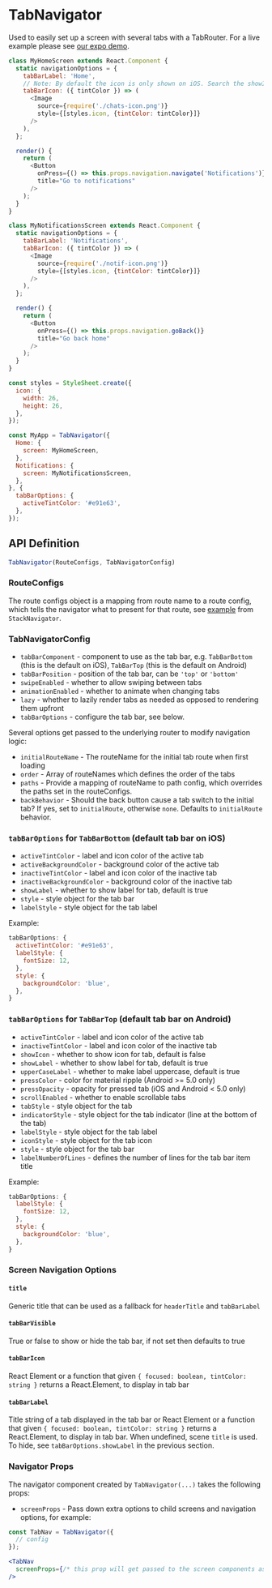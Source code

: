 # TabNavigator

Used to easily set up a screen with several tabs with a TabRouter. For a live example please see [our expo demo](https://exp.host/@react-navigation/NavigationPlayground).

```js
class MyHomeScreen extends React.Component {
  static navigationOptions = {
    tabBarLabel: 'Home',
    // Note: By default the icon is only shown on iOS. Search the showIcon option below.
    tabBarIcon: ({ tintColor }) => (
      <Image
        source={require('./chats-icon.png')}
        style={[styles.icon, {tintColor: tintColor}]}
      />
    ),
  };

  render() {
    return (
      <Button
        onPress={() => this.props.navigation.navigate('Notifications')}
        title="Go to notifications"
      />
    );
  }
}

class MyNotificationsScreen extends React.Component {
  static navigationOptions = {
    tabBarLabel: 'Notifications',
    tabBarIcon: ({ tintColor }) => (
      <Image
        source={require('./notif-icon.png')}
        style={[styles.icon, {tintColor: tintColor}]}
      />
    ),
  };

  render() {
    return (
      <Button
        onPress={() => this.props.navigation.goBack()}
        title="Go back home"
      />
    );
  }
}

const styles = StyleSheet.create({
  icon: {
    width: 26,
    height: 26,
  },
});

const MyApp = TabNavigator({
  Home: {
    screen: MyHomeScreen,
  },
  Notifications: {
    screen: MyNotificationsScreen,
  },
}, {
  tabBarOptions: {
    activeTintColor: '#e91e63',
  },
});
```

## API Definition

```js
TabNavigator(RouteConfigs, TabNavigatorConfig)
```

### RouteConfigs

The route configs object is a mapping from route name to a route config, which tells the navigator what to present for that route, see [example](/docs/api/navigators/StackNavigator.md#routeconfigs) from `StackNavigator`.

### TabNavigatorConfig

- `tabBarComponent` - component to use as the tab bar, e.g. `TabBarBottom`
(this is the default on iOS), `TabBarTop`
(this is the default on Android)
- `tabBarPosition` - position of the tab bar, can be `'top'` or `'bottom'`
- `swipeEnabled` - whether to allow swiping between tabs
- `animationEnabled` - whether to animate when changing tabs
- `lazy` - whether to lazily render tabs as needed as opposed to rendering them upfront
- `tabBarOptions` - configure the tab bar, see below.

Several options get passed to the underlying router to modify navigation logic:

- `initialRouteName` - The routeName for the initial tab route when first loading
- `order` - Array of routeNames which defines the order of the tabs
- `paths` - Provide a mapping of routeName to path config, which overrides the paths set in the routeConfigs.
- `backBehavior` - Should the back button cause a tab switch to the initial tab? If yes, set to `initialRoute`, otherwise `none`. Defaults to `initialRoute` behavior.

### `tabBarOptions` for `TabBarBottom` (default tab bar on iOS)

- `activeTintColor` - label and icon color of the active tab
- `activeBackgroundColor` - background color of the active tab
- `inactiveTintColor` - label and icon color of the inactive tab
- `inactiveBackgroundColor` - background color of the inactive tab
- `showLabel` - whether to show label for tab, default is true
- `style` - style object for the tab bar
- `labelStyle` - style object for the tab label

Example:

```js
tabBarOptions: {
  activeTintColor: '#e91e63',
  labelStyle: {
    fontSize: 12,
  },
  style: {
    backgroundColor: 'blue',
  },
}
```

### `tabBarOptions` for `TabBarTop` (default tab bar on Android)

- `activeTintColor` - label and icon color of the active tab
- `inactiveTintColor` - label and icon color of the inactive tab
- `showIcon` - whether to show icon for tab, default is false
- `showLabel` - whether to show label for tab, default is true
- `upperCaseLabel` - whether to make label uppercase, default is true
- `pressColor` - color for material ripple (Android >= 5.0 only)
- `pressOpacity` - opacity for pressed tab (iOS and Android < 5.0 only)
- `scrollEnabled` - whether to enable scrollable tabs
- `tabStyle` - style object for the tab
- `indicatorStyle` - style object for the tab indicator (line at the bottom of the tab)
- `labelStyle` - style object for the tab label
- `iconStyle` - style object for the tab icon
- `style` - style object for the tab bar
- `labelNumberOfLines` - defines the number of lines for the tab bar item title

Example:

```js
tabBarOptions: {
  labelStyle: {
    fontSize: 12,
  },
  style: {
    backgroundColor: 'blue',
  },
}
```

### Screen Navigation Options

#### `title`

Generic title that can be used as a fallback for `headerTitle` and `tabBarLabel`

#### `tabBarVisible`

True or false to show or hide the tab bar, if not set then defaults to true

#### `tabBarIcon`

React Element or a function that given `{ focused: boolean, tintColor: string }` returns a React.Element, to display in tab bar

#### `tabBarLabel`

Title string of a tab displayed in the tab bar or React Element or a function that given `{ focused: boolean, tintColor: string }` returns a React.Element, to display in tab bar. When undefined, scene `title` is used. To hide, see `tabBarOptions.showLabel` in the previous section.

### Navigator Props

The navigator component created by `TabNavigator(...)` takes the following props:

- `screenProps` - Pass down extra options to child screens and navigation options, for example:


 ```jsx
 const TabNav = TabNavigator({
   // config
 });

 <TabNav
   screenProps={/* this prop will get passed to the screen components as this.props.screenProps */}
 />
 ```

